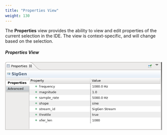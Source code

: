 ```yaml
---
title: "Properties View"
weight: 130
---
```


The **Properties** view provides the ability to view and edit properties of the current selection in the IDE. The view is context-specific, and will change based on the selection.

##### Properties View
![The Properties View](../../images/REDHAWK_properties_view.png)
